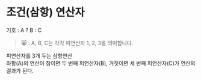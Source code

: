 조건(삼항) 연산자
==========
기호 : A ? B : C
> 😸 : A, B, C는 각각 피연산자 1, 2, 3을 의미합니다.

피연산자를 3개 두는 삼항연산  
좌항(A)의 연산이 참이면 두 번째 피연산자(B), 거짓이면 세 번째 피연산자(C)가 연산의 결과가 된다.